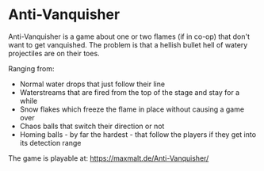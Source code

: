 # Anti-Vanquisher
Anti-Vanquisher is a game about one or two flames (if in co-op) that don't want to get vanquished. The problem is that a hellish bullet hell of watery projectiles are on their toes.

Ranging from:
- Normal water drops that just follow their line
- Waterstreams that are fired from the top of the stage and stay for a while
- Snow flakes which freeze the flame in place without causing a game over
- Chaos balls that switch their direction or not
- Homing balls - by far the hardest - that follow the players if they get into its detection range

The game is playable at: https://maxmalt.de/Anti-Vanquisher/
